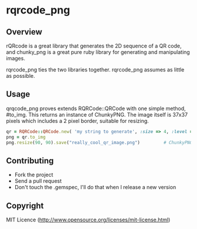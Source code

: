 # rqrcode_png

## Overview
rQRcode is a great library that generates the 2D sequence of a QR code, and chunky_png is a great pure ruby library for generating and manipulating images.

rqrcode_png ties the two libraries together. rqrcode_png assumes as little as possible.

## Usage
qrqcode_png proves extends RQRCode::QRCode with one simple method, #to_img. This returns an instance of ChunkyPNG. The image itself is 37x37 pixels which includes a 2 pixel border, suitable for resizing.

```ruby
qr = RQRCode::QRCode.new( 'my string to generate', :size => 4, :level => :h )
png = qr.to_img
png.resize(90, 90).save("really_cool_qr_image.png")			# ChunkyPNG methods
```

## Contributing
* Fork the project
* Send a pull request
* Don't touch the .gemspec, I'll do that when I release a new version

## Copyright

MIT Licence (http://www.opensource.org/licenses/mit-license.html)

